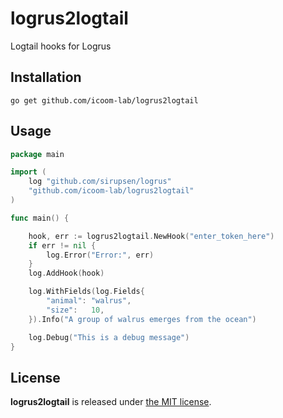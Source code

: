 # logrus2logtail
Logtail hooks for Logrus 

## Installation
```
go get github.com/icoom-lab/logrus2logtail
```

## Usage 

```go
package main

import (
	log "github.com/sirupsen/logrus"
	"github.com/icoom-lab/logrus2logtail"
)

func main() {	

	hook, err := logrus2logtail.NewHook("enter_token_here")
	if err != nil {
		log.Error("Error:", err)
	}
	log.AddHook(hook)

	log.WithFields(log.Fields{
		"animal": "walrus",
		"size":   10,
	}).Info("A group of walrus emerges from the ocean")

	log.Debug("This is a debug message")
}
```

## License 

**logrus2logtail** is released under [the MIT license](LICENSE).

